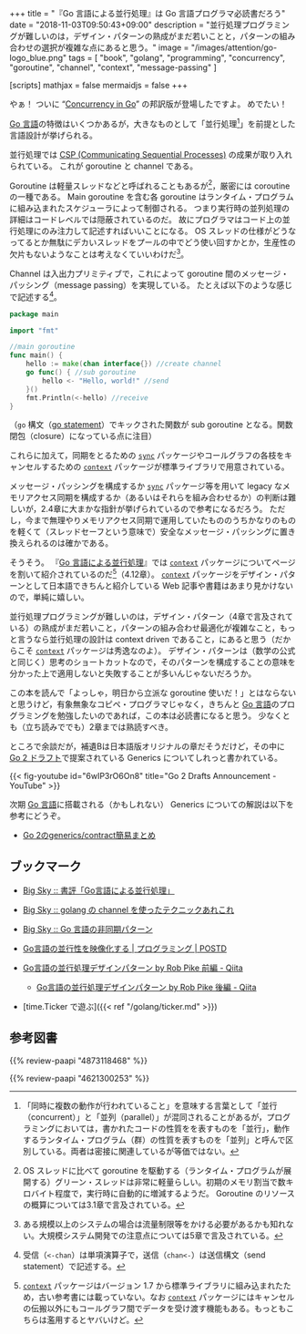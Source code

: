 +++
title = "『Go 言語による並行処理』は Go 言語プログラマ必読書だろう"
date = "2018-11-03T09:50:43+09:00"
description = "並行処理プログラミングが難しいのは，デザイン・パターンの熟成がまだ若いことと，パターンの組み合わせの選択が複雑な点にあると思う。"
image = "/images/attention/go-logo_blue.png"
tags = [ "book", "golang", "programming", "concurrency", "goroutine", "channel", "context", "message-passing" ]

[scripts]
  mathjax = false
  mermaidjs = false
+++

やぁ！ ついに “[Concurrency in Go](https://katherine.cox-buday.com/concurrency-in-go/)” の邦訳版が登場したですよ。
めでたい！

[Go 言語]の特徴はいくつかあるが，大きなものとして「並行処理[^cm1]」を前提とした言語設計が挙げられる。

[^cm1]: 「同時に複数の動作が行われていること」を意味する言葉として「並行（concurrent）」と「並列（parallel）」が混同されることがあるが，プログラミングにおいては，書かれたコードの性質をを表すものを「並行」，動作するランタイム・プログラム（群）の性質を表すものを「並列」と呼んで区別している。両者は密接に関連しているが等価ではない。

並行処理では [CSP (Communicating Sequential Processes)](https://dl.acm.org/citation.cfm?doid=359576.359585) の成果が取り入れられている。
これが goroutine と channel である。

Goroutine は軽量スレッドなどと呼ばれることもあるが[^thrd1]，厳密には coroutine の一種である。
Main goroutine を含む各 goroutine はランタイム・プログラムに組み込まれたスケジューラによって制御される。
つまり実行時の並列処理の詳細はコードレベルでは隠蔽されているのだ。
故にプログラマはコード上の並行処理にのみ注力して記述すればいいことになる。
OS スレッドの仕様がどうなってるとか無駄にデカいスレッドをプールの中でどう使い回すかとか，生産性の欠片もないようなことは考えなくていいわけだ[^grt1]。

[^thrd1]: OS スレッドに比べて goroutine を駆動する（ランタイム・プログラムが展開する）グリーン・スレッドは非常に軽量らしい。初期のメモリ割当で数キロバイト程度で，実行時に自動的に増減するようだ。 Goroutine のリソースの概算については3.1章で言及されている。
[^grt1]: ある規模以上のシステムの場合は流量制限等をかける必要があるかも知れない。大規模システム開発での注意点については5章で言及されている。

Channel は入出力プリミティブで，これによって goroutine 間のメッセージ・パッシング（message passing）を実現している。
たとえば以下のような感じで記述する[^ch1]。

[^ch1]: 受信（`<-chan`）は単項演算子で，送信（`chan<-`）は送信構文（send statement）で記述する。

```go
package main

import "fmt"

//main goroutine
func main() {
    hello := make(chan interface{}) //create channel
    go func() { //sub goroutine
        hello <- "Hello, world!" //send
    }()
    fmt.Println(<-hello) //receive
}
```

（`go` 構文（[go statement](https://golang.org/ref/spec#Go_statements "The Go Programming Language Specification - The Go Programming Language")）でキックされた関数が sub goroutine となる。関数閉包（closure）になっている点に注目）

これらに加えて，同期をとるための [`sync`] パッケージやコールグラフの各枝をキャンセルするための [`context`] パッケージが標準ライブラリで用意されている。

メッセージ・パッシングを構成するか [`sync`] パッケージ等を用いて legacy なメモリアクセス同期を構成するか（あるいはそれらを組み合わせるか）の判断は難しいが，2.4章に大まかな指針が挙げられているので参考になるだろう。
ただし，今まで無理やりメモリアクセス同期で運用していたもののうちかなりのものを軽くて（スレッドセーフという意味で）安全なメッセージ・パッシングに置き換えられるのは確かである。

そうそう。
『[Go 言語による並行処理]』では [`context`] パッケージについてページを割いて紹介されているのだ[^cxt1]（4.12章）。
[`context`] パッケージをデザイン・パターンとして日本語できちんと紹介している Web 記事や書籍はあまり見かけないので，単純に嬉しい。

[^cxt1]: [`context`] パッケージはバージョン 1.7 から標準ライブラリに組み込まれたため，古い参考書には載っていない。なお [`context`] パッケージにはキャンセルの伝搬以外にもコールグラフ間でデータを受け渡す機能もある。もっともこちらは濫用するとヤバいけど。

並行処理プログラミングが難しいのは，デザイン・パターン（4章で言及されている）の熟成がまだ若いこと，パターンの組み合わせ最適化が複雑なこと，もっと言うなら並行処理の設計は context driven であること，にあると思う（だからこそ [`context`] パッケージは秀逸なのよ）。
デザイン・パターンは（数学の公式と同じく）思考のショートカットなので，そのパターンを構成することの意味を分かった上で適用しないと失敗することが多いんじゃないだろうか。

この本を読んで「よっしゃ，明日から立派な goroutine 使いだ！」とはならないと思うけど，有象無象なコピペ・プログラマじゃなく，きちんと [Go 言語]のプログラミングを勉強したいのであれば，この本は必読書になると思う。
少なくとも（立ち読みででも）2章までは熟読すべき。

ところで余談だが，補遺Bは日本語版オリジナルの章だそうだけど，その中に [Go 2 ドラフト](https://blog.golang.org/go2draft "Go 2 Draft Designs - The Go Blog")で提案されている Generics についてしれっと書かれている。

{{< fig-youtube id="6wIP3rO6On8" title="Go 2 Drafts Announcement - YouTube" >}}

次期 [Go 言語]に搭載される（かもしれない） Generics についての解説は以下を参考にどうぞ。

- [Go 2のgenerics/contract簡易まとめ](https://qiita.com/lufia/items/242d25e8c93d88e22a2e)

## ブックマーク

- [Big Sky :: 書評「Go言語による並行処理」](https://mattn.kaoriya.net/software/lang/go/concurrency-in-go.htm)
- [Big Sky :: golang の channel を使ったテクニックあれこれ](http://mattn.kaoriya.net/software/lang/go/20160706165757.htm)
- [Big Sky :: Go 言語の非同期パターン](https://mattn.kaoriya.net/software/lang/go/20180531104907.htm)
- [Go言語の並行性を映像化する | プログラミング | POSTD](http://postd.cc/go_concurrency_visualize/)
- [Go言語の並行処理デザインパターン by Rob Pike 前編 - Qiita](http://qiita.com/tfutada/items/a289628d8b2d0af6152d)
    - [Go言語の並行処理デザインパターン by Rob Pike 後編 - Qiita](http://qiita.com/tfutada/items/dc8db894ac270a79ef2b)

- [time.Ticker で遊ぶ]({{< ref "/golang/ticker.md" >}})

[Go 言語による並行処理]: https://www.amazon.co.jp/exec/obidos/ASIN/4873118468/baldandersinf-22/ "Go言語による並行処理 | Katherine Cox-Buday, 山口 能迪 |本 | 通販 | Amazon"
[Go 言語]: https://golang.org/ "The Go Programming Language"
[`sync`]: https://golang.org/pkg/sync/ "sync - The Go Programming Language"
[`context`]: https://golang.org/pkg/context/ "context - The Go Programming Language"

## 参考図書

{{% review-paapi "4873118468" %}} <!-- Go言語による並行処理 -->

{{% review-paapi "4621300253" %}} <!-- プログラミング言語Go -->
